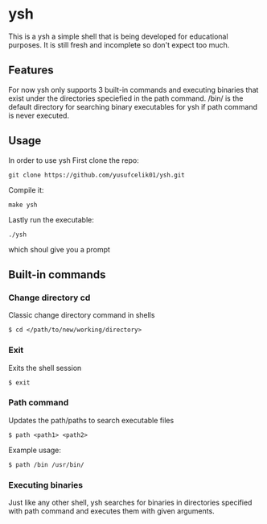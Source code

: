# ysh
This is a ysh a simple shell that is being developed for educational purposes. It is still fresh and incomplete so don't expect too much.

## Features
For now ysh only supports 3 built-in commands and executing binaries that exist under the directories speciefied in the path command. /bin/ is the default directory for searching binary executables for ysh if path command is never executed.

## Usage
In order to use ysh 
First clone the repo:
```
git clone https://github.com/yusufcelik01/ysh.git
```

Compile it:
```
make ysh
```

Lastly run the executable:
```
./ysh
```
which shoul give you a prompt

## Built-in commands

### Change directory cd
Classic change directory command in shells
```
$ cd </path/to/new/working/directory>
```

### Exit 
Exits the shell session
```
$ exit
```

### Path command
Updates the path/paths to search executable files
```
$ path <path1> <path2>
```

Example usage:
```
$ path /bin /usr/bin/
```
### Executing binaries
Just like any other shell, ysh searches for binaries in directories specified with path command and executes them with given arguments.


